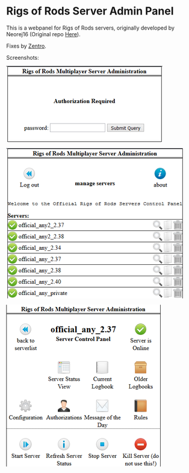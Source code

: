 # Rigs of Rods Server Admin Panel

This is a webpanel for Rigs of Rods servers, originally developed by Neorej16 (Original repo [Here](https://github.com/Strykr1/rormpservadmin)).

Fixes by [Zentro](https://github.com/officerzentro).


Screenshots:

![login](/screenshots/login.png)

![serverlist](/screenshots/serverlist.png)

![serverinfo](/screenshots/serverinfo.png)
